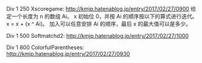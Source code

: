 
Div 1 250 Xscoregame:
http://kmjp.hatenablog.jp/entry/2017/02/27/0900
给定一个长度为 n 的数组 Ai。
x 初始位 0，并按 Ai 的顺序按以下的算式进行迭代。
x = x + (x ^ Ai)。
加入可以任意安排 Ai 的顺序，最后 x 的最大值可以是多少。


Div 1 500 Softmatchd2:
http://kmjp.hatenablog.jp/entry/2017/02/27/1000

Div 1 800 ColorfulParentheses:
http://kmjp.hatenablog.jp/entry/2017/02/27/0930

